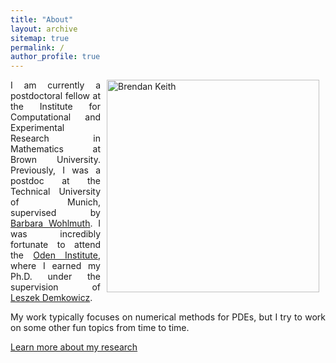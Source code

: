 ```yaml
---
title: "About"
layout: archive
sitemap: true
permalink: /
author_profile: true
---
```


<img src="/assets/images/bren096.jpg" width="340px" alt="Brendan Keith" align="right" style="display:block;margin-bottom:10px;margin-left:auto;margin-right:auto;padding-left: 10px;padding-right: 10px;" z-index="1" />
<!-- <img src="/assets/images/bren096.jpg" width="340px" alt="Brendan Keith" align="right" style="display:block" hspace="20" /> -->

<!-- # About -->

<p style="text-align: justify">
I am currently a postdoctoral fellow at the Institute for Computational and Experimental Research in Mathematics at Brown University.
Previously, I was a postdoc <!-- in the <a href="https://www-m2.ma.tum.de/">Chair for Numerical Mathematics</a>  -->at the Technical University of Munich, supervised by <a href="http://www.professoren.tum.de/en/wohlmuth-barbara/">Barbara Wohlmuth</a>.
I was incredibly fortunate to attend the <a href="https://www.oden.utexas.edu/">Oden Institute</a>, where I earned my Ph.D. under the supervision of <a href="https://users.oden.utexas.edu/~leszek/">Leszek Demkowicz</a>.
</p>


<!-- <p style="text-align: justify">
My research is driven towards characterizing, quantifying, and, ultimately, predicting natural phenomena by way of mathematical modelling.
Within this purview, numerical methods are indispensable.
Indeed, they <em>must</em> be used in order to make informed decisions and reach reliable conclusions when facing contemporary problems in science and engineering.
By employing mathematical tools from functional analysis, topology, differential geometry, and numerical linear algebra, the intent of my research is to develop the most accurate and practical numerical methods for modern scientific and engineering purposes.
</p> -->

<p style="text-align: justify">
My work typically focuses on numerical methods for PDEs, but I try to work on some other fun topics from time to time.
</p>

[Learn more about my research](/research/)

